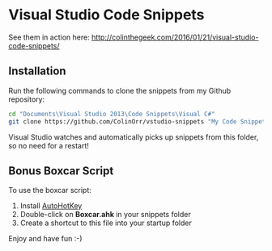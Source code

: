 # Visual Studio Code Snippets

See them in action here: http://colinthegeek.com/2016/01/21/visual-studio-code-snippets/

## Installation

Run the following commands to clone the snippets from my Github repository:

```bash
cd "Documents\Visual Studio 2013\Code Snippets\Visual C#"
git clone https://github.com/ColinOrr/vstudio-snippets "My Code Snippets"
```

Visual Studio watches and automatically picks up snippets from this folder, so no need for a restart!

## Bonus Boxcar Script

To use the boxcar script:

  1. Install [AutoHotKey](https://autohotkey.com)
  2. Double-click on **Boxcar.ahk** in your snippets folder
  3. Create a shortcut to this file into your startup folder
  
Enjoy and have fun :-)
